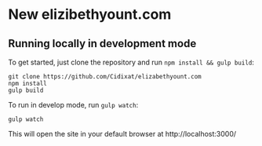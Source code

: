 # New elizibethyount.com

## Running locally in development mode

To get started, just clone the repository and run `npm install && gulp build`:

    git clone https://github.com/Cidixat/elizabethyount.com
    npm install
    gulp build

To run in develop mode, run `gulp watch`:

    gulp watch

This will open the site in your default browser at http://localhost:3000/